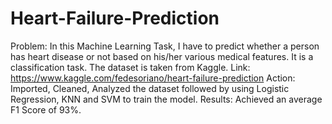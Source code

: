 # Heart-Failure-Prediction
Problem: In this Machine Learning Task, I have to predict whether a person has heart disease or not based on his/her various medical features. It is a classification task.
The dataset is taken from Kaggle. Link: https://www.kaggle.com/fedesoriano/heart-failure-prediction
Action: Imported, Cleaned, Analyzed the dataset followed by using Logistic Regression, KNN and SVM to train the model.
Results: Achieved an average F1 Score of 93%.
